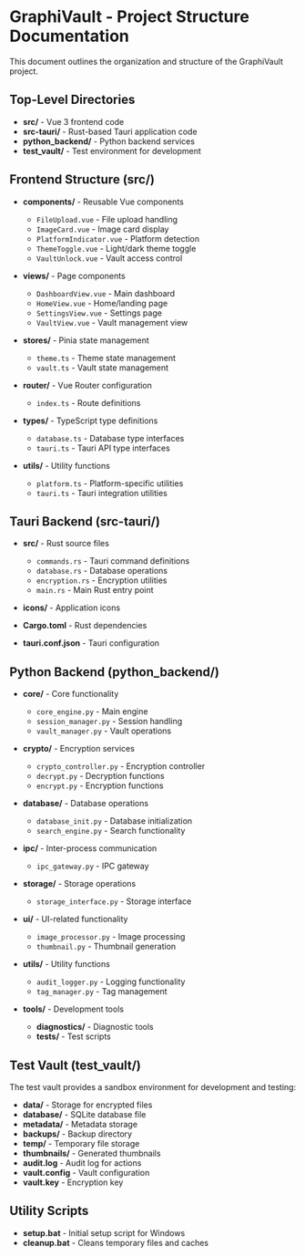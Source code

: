 # GraphiVault - Project Structure Documentation

This document outlines the organization and structure of the GraphiVault project.

## Top-Level Directories

- **src/** - Vue 3 frontend code
- **src-tauri/** - Rust-based Tauri application code
- **python_backend/** - Python backend services
- **test_vault/** - Test environment for development

## Frontend Structure (src/)

- **components/** - Reusable Vue components
  - `FileUpload.vue` - File upload handling
  - `ImageCard.vue` - Image card display
  - `PlatformIndicator.vue` - Platform detection
  - `ThemeToggle.vue` - Light/dark theme toggle
  - `VaultUnlock.vue` - Vault access control
  
- **views/** - Page components
  - `DashboardView.vue` - Main dashboard
  - `HomeView.vue` - Home/landing page
  - `SettingsView.vue` - Settings page
  - `VaultView.vue` - Vault management view
  
- **stores/** - Pinia state management
  - `theme.ts` - Theme state management
  - `vault.ts` - Vault state management
  
- **router/** - Vue Router configuration
  - `index.ts` - Route definitions
  
- **types/** - TypeScript type definitions
  - `database.ts` - Database type interfaces
  - `tauri.ts` - Tauri API type interfaces
  
- **utils/** - Utility functions
  - `platform.ts` - Platform-specific utilities
  - `tauri.ts` - Tauri integration utilities

## Tauri Backend (src-tauri/)

- **src/** - Rust source files
  - `commands.rs` - Tauri command definitions
  - `database.rs` - Database operations
  - `encryption.rs` - Encryption utilities
  - `main.rs` - Main Rust entry point
  
- **icons/** - Application icons
- **Cargo.toml** - Rust dependencies
- **tauri.conf.json** - Tauri configuration

## Python Backend (python_backend/)

- **core/** - Core functionality
  - `core_engine.py` - Main engine
  - `session_manager.py` - Session handling
  - `vault_manager.py` - Vault operations
  
- **crypto/** - Encryption services
  - `crypto_controller.py` - Encryption controller
  - `decrypt.py` - Decryption functions
  - `encrypt.py` - Encryption functions
  
- **database/** - Database operations
  - `database_init.py` - Database initialization
  - `search_engine.py` - Search functionality
  
- **ipc/** - Inter-process communication
  - `ipc_gateway.py` - IPC gateway
  
- **storage/** - Storage operations
  - `storage_interface.py` - Storage interface
  
- **ui/** - UI-related functionality
  - `image_processor.py` - Image processing
  - `thumbnail.py` - Thumbnail generation
  
- **utils/** - Utility functions
  - `audit_logger.py` - Logging functionality
  - `tag_manager.py` - Tag management
  
- **tools/** - Development tools
  - **diagnostics/** - Diagnostic tools
  - **tests/** - Test scripts

## Test Vault (test_vault/)

The test vault provides a sandbox environment for development and testing:

- **data/** - Storage for encrypted files
- **database/** - SQLite database file
- **metadata/** - Metadata storage
- **backups/** - Backup directory
- **temp/** - Temporary file storage
- **thumbnails/** - Generated thumbnails
- **audit.log** - Audit log for actions
- **vault.config** - Vault configuration
- **vault.key** - Encryption key

## Utility Scripts

- **setup.bat** - Initial setup script for Windows
- **cleanup.bat** - Cleans temporary files and caches
